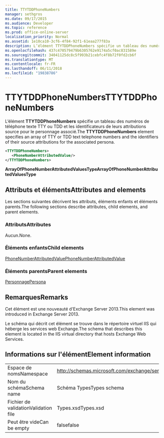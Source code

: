 ```yaml
---
title: TTYTDDPhoneNumbers
manager: sethgros
ms.date: 09/17/2015
ms.audience: Developer
ms.topic: reference
ms.prod: office-online-server
localization_priority: Normal
ms.assetid: 1e10ca10-3cf6-4f84-92f1-61eaa277f83a
description: L’élément TTYTDDPhoneNumbers spécifie un tableau des numéros de téléphone texte TTY ou TDD et les identificateurs de leurs attributions source pour le personnage associé.
ms.openlocfilehash: 437c470579479b6305762e9174a5cf0ac831589e
ms.sourcegitcommit: 34041125dc8c5f993b21cebfc4f8b72f0fd2cb6f
ms.translationtype: MT
ms.contentlocale: fr-FR
ms.lasthandoff: 06/11/2018
ms.locfileid: "19838786"
---
```

# <a name="ttytddphonenumbers"></a><span data-ttu-id="1e868-103">TTYTDDPhoneNumbers</span><span class="sxs-lookup"><span data-stu-id="1e868-103">TTYTDDPhoneNumbers</span></span>

<span data-ttu-id="1e868-104">L’élément **TTYTDDPhoneNumbers** spécifie un tableau des numéros de téléphone texte TTY ou TDD et les identificateurs de leurs attributions source pour le personnage associé.</span><span class="sxs-lookup"><span data-stu-id="1e868-104">The **TTYTDDPhoneNumbers** element specifies an array of TTY or TDD text telephone numbers and the identifiers of their source attributions for the associated persona.</span></span> 
  
```XML
<TTYTDDPhoneNumbers>
   <PhoneNumberAttributedValue/>
</TTYTDDPhoneNumbers>
```

 <span data-ttu-id="1e868-105">**ArrayOfPhoneNumberAttributedValuesType**</span><span class="sxs-lookup"><span data-stu-id="1e868-105">**ArrayOfPhoneNumberAttributedValuesType**</span></span>
## <a name="attributes-and-elements"></a><span data-ttu-id="1e868-106">Attributs et éléments</span><span class="sxs-lookup"><span data-stu-id="1e868-106">Attributes and elements</span></span>

<span data-ttu-id="1e868-107">Les sections suivantes décrivent les attributs, éléments enfants et éléments parents.</span><span class="sxs-lookup"><span data-stu-id="1e868-107">The following sections describe attributes, child elements, and parent elements.</span></span>
  
### <a name="attributes"></a><span data-ttu-id="1e868-108">Attributs</span><span class="sxs-lookup"><span data-stu-id="1e868-108">Attributes</span></span>

<span data-ttu-id="1e868-109">Aucun.</span><span class="sxs-lookup"><span data-stu-id="1e868-109">None.</span></span>
  
### <a name="child-elements"></a><span data-ttu-id="1e868-110">Éléments enfants</span><span class="sxs-lookup"><span data-stu-id="1e868-110">Child elements</span></span>

[<span data-ttu-id="1e868-111">PhoneNumberAttributedValue</span><span class="sxs-lookup"><span data-stu-id="1e868-111">PhoneNumberAttributedValue</span></span>](phonenumberattributedvalue.md)
  
### <a name="parent-elements"></a><span data-ttu-id="1e868-112">Éléments parents</span><span class="sxs-lookup"><span data-stu-id="1e868-112">Parent elements</span></span>

[<span data-ttu-id="1e868-113">Personnage</span><span class="sxs-lookup"><span data-stu-id="1e868-113">Persona</span></span>](persona.md)
  
## <a name="remarks"></a><span data-ttu-id="1e868-114">Remarques</span><span class="sxs-lookup"><span data-stu-id="1e868-114">Remarks</span></span>

<span data-ttu-id="1e868-115">Cet élément est une nouveauté d'Exchange Server 2013.</span><span class="sxs-lookup"><span data-stu-id="1e868-115">This element was introduced in Exchange Server 2013.</span></span>
  
<span data-ttu-id="1e868-116">Le schéma qui décrit cet élément se trouve dans le répertoire virtuel IIS qui héberge les services web Exchange.</span><span class="sxs-lookup"><span data-stu-id="1e868-116">The schema that describes this element is located in the IIS virtual directory that hosts Exchange Web Services.</span></span>
  
## <a name="element-information"></a><span data-ttu-id="1e868-117">Informations sur l'élément</span><span class="sxs-lookup"><span data-stu-id="1e868-117">Element information</span></span>

|||
|:-----|:-----|
|<span data-ttu-id="1e868-118">Espace de noms</span><span class="sxs-lookup"><span data-stu-id="1e868-118">Namespace</span></span>  <br/> |http://schemas.microsoft.com/exchange/services/2006/types  <br/> |
|<span data-ttu-id="1e868-119">Nom du schéma</span><span class="sxs-lookup"><span data-stu-id="1e868-119">Schema name</span></span>  <br/> |<span data-ttu-id="1e868-120">Schéma Types</span><span class="sxs-lookup"><span data-stu-id="1e868-120">Types schema</span></span>  <br/> |
|<span data-ttu-id="1e868-121">Fichier de validation</span><span class="sxs-lookup"><span data-stu-id="1e868-121">Validation file</span></span>  <br/> |<span data-ttu-id="1e868-122">Types.xsd</span><span class="sxs-lookup"><span data-stu-id="1e868-122">Types.xsd</span></span>  <br/> |
|<span data-ttu-id="1e868-123">Peut être vide</span><span class="sxs-lookup"><span data-stu-id="1e868-123">Can be empty</span></span>  <br/> |<span data-ttu-id="1e868-124">false</span><span class="sxs-lookup"><span data-stu-id="1e868-124">false</span></span>  <br/> |
   

